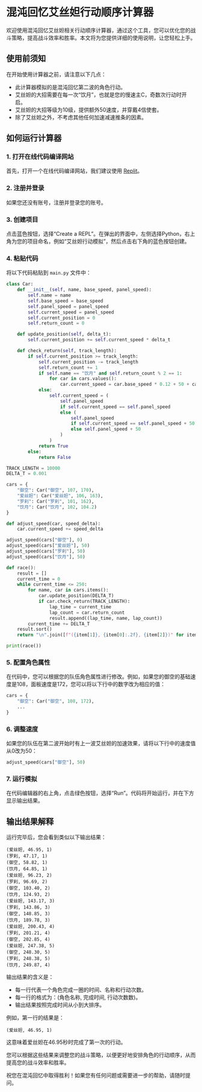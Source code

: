 # 混沌回忆艾丝妲行动顺序计算器

欢迎使用混沌回忆艾丝妲相关行动顺序计算器，通过这个工具，您可以优化您的战斗策略，提高战斗效率和胜率。本文将为您提供详细的使用说明，让您轻松上手。

## 使用前须知

在开始使用计算器之前，请注意以下几点：

- 此计算器模拟的是混沌回忆第二波的角色行动。
- 艾丝妲的大招需要在每一次“饮月”，也就是您的慢速主C，奇数次行动时开启。
- 艾丝妲的大招等级为10级，提供额外50速度，并穿戴4信使套。
- 除了艾丝妲之外，不考虑其他任何加速减速推条的因素。

## 如何运行计算器

### 1. 打开在线代码编译网站

首先，打开一个在线代码编译网站，我们建议使用 [Replit](https://replit.com/)。

### 2. 注册并登录

如果您还没有账号，注册并登录您的账号。

### 3. 创建项目

点击蓝色按钮，选择“Create a REPL”。在弹出的界面中，左侧选择Python，右上角为您的项目命名，例如“艾丝妲行动模拟”，然后点击右下角的蓝色按钮创建。

### 4. 粘贴代码

将以下代码粘贴到 `main.py` 文件中：

```python
class Car:
    def __init__(self, name, base_speed, panel_speed):
        self.name = name
        self.base_speed = base_speed
        self.panel_speed = panel_speed
        self.current_speed = panel_speed
        self.current_position = 0
        self.return_count = 0

    def update_position(self, delta_t):
        self.current_position += self.current_speed * delta_t

    def check_return(self, track_length):
        if self.current_position >= track_length:
            self.current_position -= track_length
            self.return_count += 1
            if self.name == "饮月" and self.return_count % 2 == 1:
                for car in cars.values():
                    car.current_speed = car.base_speed * 0.12 + 50 + car.panel_speed
            else:
                self.current_speed = (
                    self.panel_speed
                    if self.current_speed == self.panel_speed
                    else (
                        self.panel_speed
                        if self.current_speed == self.panel_speed + 50
                        else self.panel_speed + 50
                    )
                )
            return True
        else:
            return False

TRACK_LENGTH = 10000
DELTA_T = 0.001

cars = {
    "御空": Car("御空", 107, 170),
    "爱丝妲": Car("爱丝妲", 106, 163),
    "罗刹": Car("罗刹", 101, 162),
    "饮月": Car("饮月", 102, 104.2)
}

def adjust_speed(car, speed_delta):
    car.current_speed += speed_delta

adjust_speed(cars["御空"], 0)
adjust_speed(cars["爱丝妲"], 50)
adjust_speed(cars["罗刹"], 50)
adjust_speed(cars["饮月"], 50)

def race():
    result = []
    current_time = 0
    while current_time <= 250:
        for name, car in cars.items():
            car.update_position(DELTA_T)
            if car.check_return(TRACK_LENGTH):
                lap_time = current_time
                lap_count = car.return_count
                result.append((lap_time, name, lap_count))
        current_time += DELTA_T
    result.sort()
    return "\n".join([f"({item[1]}, {item[0]:.2f}, {item[2]})" for item in result])

print(race())
```

### 5. 配置角色属性

在代码中，您可以根据您的队伍角色属性进行修改。例如，如果您的御空的基础速度是108，面板速度是172，您可以将以下行中的数字改为相应的值：

```python
cars = {
    "御空": Car("御空", 108, 172),
    ...
}
```

### 6. 调整速度

如果您的队伍在第二波开始时有上一波艾丝妲的加速效果，请将以下行中的速度值从0改为50：

```python
adjust_speed(cars["御空"], 50)
```

### 7. 运行模拟

在代码编辑器的右上角，点击绿色按钮，选择“Run”。代码将开始运行，并在下方显示输出结果。

## 输出结果解释

运行完毕后，您会看到类似以下输出结果：

```
(爱丝妲, 46.95, 1)
(罗刹, 47.17, 1)
(御空, 58.82, 1)
(饮月, 64.85, 1)
(爱丝妲, 96.23, 2)
(罗刹, 96.69, 2)
(御空, 103.40, 2)
(饮月, 124.93, 2)
(爱丝妲, 143.17, 3)
(罗刹, 143.86, 3)
(御空, 148.85, 3)
(饮月, 189.78, 3)
(爱丝妲, 200.43, 4)
(罗刹, 201.21, 4)
(御空, 202.85, 4)
(爱丝妲, 247.38, 5)
(御空, 248.30, 5)
(罗刹, 248.38, 5)
(饮月, 249.87, 4)
```

输出结果的含义是：

- 每一行代表一个角色完成一圈的时间、名称和行动次数。
- 每一行的格式为：(角色名称, 完成时间, 行动次数数)。
- 输出结果按照完成时间从小到大排序。

例如，第一行的结果是：

```
(爱丝妲, 46.95, 1)
```

这意味着爱丝妲在46.95秒时完成了第一次的行动。

您可以根据这些结果来调整您的战斗策略，以便更好地安排角色的行动顺序，从而提高您的战斗效率和胜率。

祝您在混沌回忆中取得胜利！如果您有任何问题或需要进一步的帮助，请随时提问。
